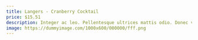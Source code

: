```yaml
---
title: Langers - Cranberry Cocktail
price: $15.51
description: Integer ac leo. Pellentesque ultrices mattis odio. Donec vitae nisi.
image: https://dummyimage.com/1000x600/000000/fff.png
---
```

